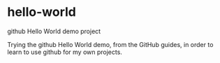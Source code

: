 # hello-world
github Hello World demo project

Trying the github Hello World demo, from the GitHub guides, in order to learn to use github for my own projects.
